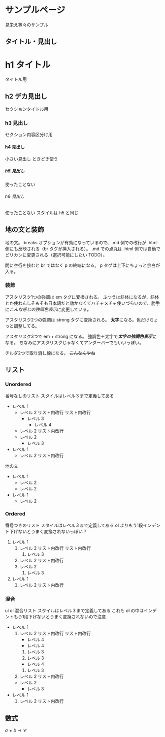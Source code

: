 # サンプルページ

見栄え等々のサンプル

## タイトル・見出し

# h1 タイトル
タイトル用

## h2 デカ見出し
セクションタイトル用

### h3 見出し
セクション内容区分け用

#### h4 見出し
小さい見出し
ときどき使う

##### h5 見出し
使ったことない

###### h6 見出し
使ったことない
スタイルは h5 と同じ

## 地の文と装飾

地の文。
breaks オプションが有効になっているので、.md 側での改行が .html 側にも反映される（br タグが挿入される）。
.md での点丸は .html 側では自動でピリカンに変更される（選択可能にしたい TODO）。

間に空行を挟むと br ではなく p の終端になる。
p タグは上下にちょっと余白が入る。

### 装飾
アスタリスク1つの強調は em タグに変換される。
ふつうは斜体になるが、斜体とか使わんしそもそも日本語だと効かなくてハチャメチャ使いづらいので、勝手に*こんな感じの強調色表示*に変更している。

アスタリスク2つの強調は strong タグに変換される。
**太字**になる。色だけちょっと調整してる。

アスタリスク3つで em + strong になる。
強調色＋太字で***太字の強調色表示***になる。
ちなみにアスタリスクじゃなくてアンダーバーでもいいっぽい。

チルダ2つで取り消し線になる。
~~こんなんやね~~


## リスト

### Unordered
番号なしのリスト
スタイルはレベル３まで定義してある

- レベル 1
  - レベル 2
    リスト内改行
    リスト内改行
    - レベル 3
      - レベル 4
  - レベル 2
    リスト内改行
  - レベル 2
    - レベル 3
- レベル 1
  - レベル 2
    リスト内改行

地の文

- レベル 1
  - レベル 2
  - レベル 2
- レベル 1
  - レベル 2

### Ordered
番号つきのリスト
スタイルはレベル３まで定義してある
ol よりもう1段インデント下げないとうまく変換されないっぽい？

1. レベル 1
    1. レベル 2
      リスト内改行
      リスト内改行
        1. レベル 3
    1. レベル 2
      リスト内改行
    1. レベル 2
        1. レベル 3
1. レベル 1
    1. レベル 2
      リスト内改行

### 混合
ul ol 混合リスト
スタイルはレベル３まで定義してある
これも ol の中はインデントもう1段下げないとうまく変換されないので注意

- レベル 1
  1. レベル 2
    リスト内改行
    リスト内改行
      - レベル 4
      - レベル 4
      1. レベル 3
      1. レベル 3
      - レベル 4
      1. レベル 3
  1. レベル 2
    リスト内改行
  - レベル 2
    - レベル 3
- レベル 1
  1. レベル 2
    リスト内改行

## 数式
$a \neq b \rightarrow \mathcal{C}$

